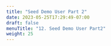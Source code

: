 ```yaml
---
title: "Seed Demo User Part 2"
date: 2023-05-25T17:29:49-07:00
draft: false
menuTitle: "12. Seed Demo User Part2"
weight: 25
---
```


